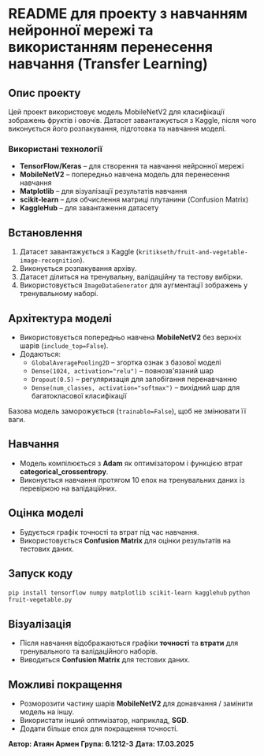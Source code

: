 # README для проекту з навчанням нейронної мережі та використанням перенесення навчання (Transfer Learning)

## Опис проекту
Цей проект використовує модель MobileNetV2 для класифікації зображень фруктів і овочів. Датасет завантажується з Kaggle, після чого виконується його розпакування, підготовка та навчання моделі.

### Використані технології
- **TensorFlow/Keras** – для створення та навчання нейронної мережі
- **MobileNetV2** – попередньо навчена модель для перенесення навчання
- **Matplotlib** – для візуалізації результатів навчання
- **scikit-learn** – для обчислення матриці плутанини (Confusion Matrix)
- **KaggleHub** – для завантаження датасету

## Встановлення
1. Датасет завантажується з Kaggle (`kritikseth/fruit-and-vegetable-image-recognition`).
2. Виконується розпакування архіву.
3. Датасет ділиться на тренувальну, валідаційну та тестову вибірки.
4. Використовується `ImageDataGenerator` для аугментації зображень у тренувальному наборі.

## Архітектура моделі
- Використовується попередньо навчена **MobileNetV2** без верхніх шарів (`include_top=False`).
- Додаються:
    - `GlobalAveragePooling2D` – згортка ознак з базової моделі
    - `Dense(1024, activation="relu")` – повнозв'язаний шар
    - `Dropout(0.5)` – регуляризація для запобігання перенавчанню
    - `Dense(num_classes, activation="softmax")` – вихідний шар для багатокласової класифікації

Базова модель заморожується (`trainable=False`), щоб не змінювати її ваги.

## Навчання
- Модель компілюється з **Adam** як оптимізатором і функцією втрат **categorical_crossentropy**.
- Виконується навчання протягом 10 епох на тренувальних даних із перевіркою на валідаційних.

## Оцінка моделі
- Будується графік точності та втрат під час навчання.
- Використовується **Confusion Matrix** для оцінки результатів на тестових даних.

## Запуск коду
`pip install tensorflow numpy matplotlib scikit-learn kagglehub`
    `python fruit-vegetable.py`

## Візуалізація
- Після навчання відображаються графіки **точності** та **втрати** для тренувального та валідаційного наборів.
- Виводиться **Confusion Matrix** для тестових даних.

## Можливі покращення
- Розморозити частину шарів **MobileNetV2** для донавчання / замінити модель на іншу.
- Використати інший оптимізатор, наприклад, **SGD**.
- Додати більше епох для покращення точності.

**Автор: Атаян Армен**
**Група: 6.1212-3**
**Дата: 17.03.2025**